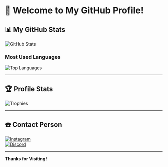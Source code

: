 # 👋 Welcome to My GitHub Profile!

## 📊 My GitHub Stats
![GitHub Stats](https://github-readme-stats.vercel.app/api?username=urbryan&show_icons=true&theme=radical)

### Most Used Languages
![Top Languages](https://github-readme-stats.vercel.app/api/top-langs/?username=urbryan&layout=compact&theme=radical)

---

## 🏆 Profile Stats
![Trophies](https://github-profile-trophy.vercel.app/?username=YourUsername&theme=radical&no-frame=true)

---

## ☎️ Contact Person
[![Instagram](https://img.shields.io/badge/Instagram-%23E4405F.svg?style=for-the-badge&logo=Instagram&logoColor=white)](https://www.instagram.com/urbryyaan?igsh=MXJobzhpYnE0MTl6dw==)  
[![Discord](https://img.shields.io/badge/Discord-%237289DA.svg?style=for-the-badge&logo=discord&logoColor=white)](https://discord.com/users/1124400133157695589)

---
**Thanks for Visiting!**

